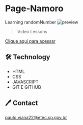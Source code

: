 # Page-Namoro
Learning randomNumber
![preview](./.github/image.png)

>Video Lessons

[Clique aqui para acessar](whynot3029.github.io/Page-Namoro/)

## 🛠 Technology

- HTML
- CSS
- JAVASCRIPT
- GIT E GITHUB

## 🖊 Contact

paulo.viana22@etec.sp.gov.br
